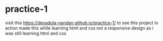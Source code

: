 # practice-1
visit this https://devadula-nandan.github.io/practice-1/ to see this project in action
made this while learning html and css
not a responsive design as i was still learning html and css
